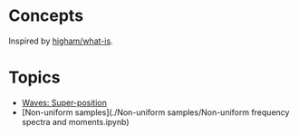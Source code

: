 # Concepts

Inspired by [higham/what-is](https://github.com/higham/what-is).

# Topics

* [Waves: Super-position](./Waves-Superposition.ipynb)
* [Non-uniform samples](./Non-uniform samples/Non-uniform frequency spectra and moments.ipynb)
